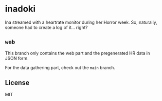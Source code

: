 # inadoki

Ina streamed with a heartrate monitor during her Horror week. So, naturally, someone had to create a log of it... right?

## `web`

This branch only contains the web part and the pregenerated HR data in JSON form. 

For the data gathering part, check out the `main` branch.

## License

MIT